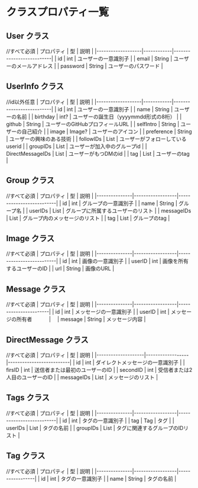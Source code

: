 # クラスプロパティ一覧

## User クラス

//すべて必須
| プロパティ          | 型         | 説明                     |
|-------------------|------------|--------------------------|
| id                | int        | ユーザーの一意識別子      |
| email             | String     | ユーザーのメールアドレス   |
| password          | String     | ユーザーのパスワード      |


## UserInfo クラス

//id以外任意
| プロパティ          | 型         | 説明                     |
|-------------------|------------|--------------------------|
| id                | int        | ユーザーの一意識別子      |
| name              | String     | ユーザーの名前           |
| birthday          | int?       | ユーザーの誕生日（yyyymmdd形式の8桁） |
| github            | String     | ユーザーのGitHubプロフィールURL |
| selfIntro         | String     | ユーザーの自己紹介        |
| image             | Image?     | ユーザーのアイコン        |
| preference        | String     | ユーザーの興味のある技術   |
| followIDs         | List<int>  | ユーザーがフォローしているuserid     |
| groupIDs          | List<int>  | ユーザーが加入中のグループid     |
| DirectMessageIDs  | List<int>  | ユーザーがもつDMのid    |
| tag               | List<int>  | ユーザーのtag     |


## Group クラス

//すべて必須
| プロパティ      | 型               | 説明                     |
|---------------|------------------|--------------------------|
| id            | int              | グループの一意識別子      |
| name          | String           | グループ名               |
| userIDs       | List<int>        | グループに所属するユーザーのリスト |
| messageIDs    | List<int>        | グループ内のメッセージのリスト |
| tag           | List<int>        | グループのtag     |


## Image クラス

//すべて必須
| プロパティ      | 型               | 説明                     |
|---------------|------------------|--------------------------|
| id            | int              | 画像の一意識別子         |
| userID        | int              | 画像を所有するユーザーのID |
| url           | String           | 画像のURL                |


## Message クラス

//すべて必須
| プロパティ      | 型               | 説明                   |
|---------------|------------------|-----------------------|
| id            | int              | メッセージの一意識別子    |
| userID        | int              | メッセージの所有者　　　 |　
| message       | String           | メッセージ内容           |


## DirectMessage クラス

//すべて必須
| プロパティ           | 型               | 説明                     |
|--------------------|------------------|--------------------------|
| id                 | int              | ダイレクトメッセージの一意識別子 |
| firsID             | int              | 送信者または最初のユーザーのID   |
| secondID           | int              | 受信者または2人目のユーザーのID  |
| messageIDs         | List<int>        | メッセージのリスト        |


## Tags クラス

//すべて必須
| プロパティ      | 型               | 説明                     |
|---------------|------------------|--------------------------|
| id            | int              | タグの一意識別子         |
| tag           | Tag              | タグ                   |
| userIDs       | List<int>        | タグの名前              |
| groupIDs      | List<int>        | タグに関連するグループのIDリスト |


## Tag クラス

//すべて必須
| プロパティ      | 型               | 説明             |
|---------------|------------------|-----------------|
| id            | int              | タグの一意識別子   |
| name          | String           | タグの名前        |

